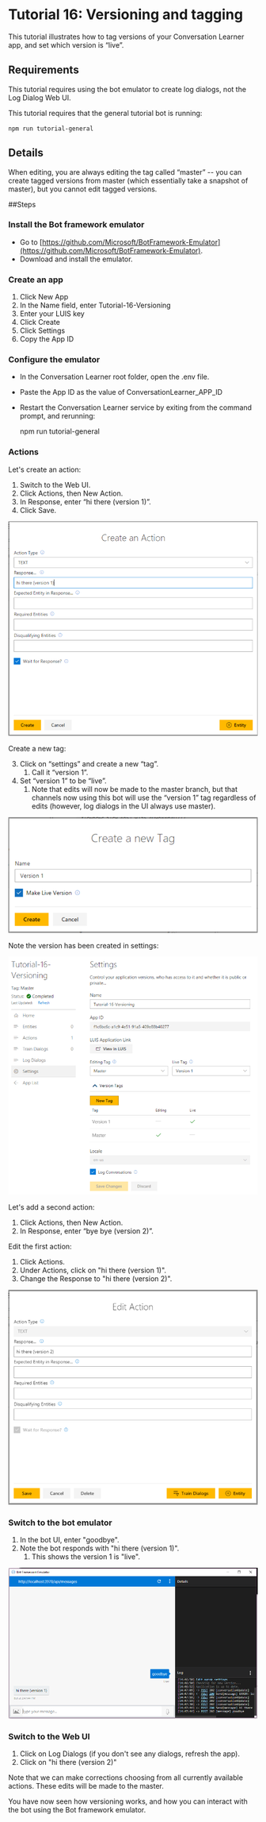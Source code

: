 # Tutorial 16: Versioning and tagging

This tutorial illustrates how to tag versions of your Conversation Learner app, and set which version is “live”.  

## Requirements
This tutorial requires using the bot emulator to create log dialogs, not the Log Dialog Web UI.  

This tutorial requires that the general tutorial bot is running:

	npm run tutorial-general


## Details

When editing, you are always editing the tag called “master” -- you can create tagged versions from master (which essentially take a snapshot of master), but you cannot edit tagged versions.


##Steps

### Install the Bot framework emulator

- Go to [https://github.com/Microsoft/BotFramework-Emulator](https://github.com/Microsoft/BotFramework-Emulator).
- Download and install the emulator.

### Create an app

1. Click New App
2. In the Name field, enter Tutorial-16-Versioning
2. Enter your LUIS key
3. Click Create 
4. Click Settings
5. Copy the App ID

### Configure the emulator

- In the Conversation Learner root folder, open the .env file.
- Paste the App ID as the value of ConversationLearner_APP_ID
- Restart the Conversation Learner service by exiting from the command prompt, and rerunning:
 
	npm run tutorial-general 

### Actions

Let's create an action:

1. Switch to the Web UI.
1. Click Actions, then New Action.
2. In Response, enter “hi there (version 1)”.
3. Click Save.


![](images/tutorial16_action1.PNG)

Create a new tag:

3. Click on “settings” and create a new “tag”.
	1. Call it “version 1”.
4. Set “version 1” to be “live”.
	1. Note that edits will now be made to the master branch, but that channels now using this bot will use the “version 1” tag regardless of edits (however, log dialogs in the UI always use master).

![](images/tutorial16_v1_create.PNG)

Note the version has been created in settings:

![](images/tutorial16_settings.PNG)

Let's add a second action:

1. Click Actions, then New Action.
2. In Response, enter “bye bye (version 2)”.

Edit the first action:

1. Click Actions.
2. Under Actions, click on "hi there (version 1)".
3. Change the Response to "hi there (version 2)".

![](images/tutorial16_hi_there_v2.PNG)


### Switch to the bot emulator

1. In the bot UI, enter "goodbye".
2. Note the bot responds with "hi there (version 1)".
	1. This shows the version 1 is "live". 

![](images/tutorial16_bf_response.PNG)

### Switch to the Web UI

1. Click on Log Dialogs (if you don't see any dialogs, refresh the app).
2. Click on "hi there (version 2)"

Note that we can make corrections choosing from all currently available actions. These edits will be made to the master.

You have now seen how versioning works, and how you can interact with the bot using the Bot framework emulator.

